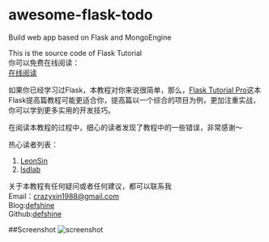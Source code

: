awesome-flask-todo
==================

Build  web app based on Flask and MongoEngine  

This is the source code of Flask Tutorial  
你可以免费在线阅读：  
[在线阅读](http://defshine.github.io/awesome-flask-todo/)   
  
如果你已经学习过Flask，本教程对你来说很简单，那么，[Flask Tutorial Pro](https://selfstore.io/products/359)这本Flask提高篇教程可能更适合你，提高篇以一个综合的项目为例，更加注重实战，你可以学到更多实用的开发技巧。

在阅读本教程的过程中，细心的读者发现了教程中的一些错误，非常感谢～  
  
热心读者列表：  
1. [LeonSin](https://github.com/LeonSin)  
2. [lsdlab](https://github.com/lsdlab)   

关于本教程有任何疑问或者任何建议，都可以联系我  
Email：[crazyxin1988@gmail.com](crazyxin1988@gmail.com)  
Blog:[defshine](http://defshine.github.io/)  
Github:[defshine](https://github.com/defshine)   


##Screenshot 
![screenshot](https://github.com/defshine/awesome-flask-todo/blob/master/screenshot/screenshot.png)
